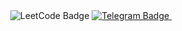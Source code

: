 <div id="badges" align="center">
  <a>
    <img src="https://img.shields.io/badge/LeetCode-4e76a6?style=for-the-badge&logo=LeetCode&logoColor=white" alt="LeetCode Badge"/>
  </a>
  <a href="https://t.me/hyperoman">
    <img src="https://img.shields.io/badge/Telegram-4e76a6?style=for-the-badge&logo=telegram&logoColor=white" alt="Telegram Badge"/>
  </a>
    <img src="https://komarev.com/ghpvc/?username=hypeomane&style=for-the-badge&color=4e76a6" alt=""/>
</div>


<!---
hypeoman/hypeoman is a ✨ special ✨ repository because its `README.md` (this file) appears on your GitHub profile.
You can click the Preview link to take a look at your changes.
--->
